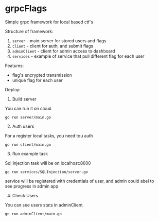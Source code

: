 # grpcFlags

Simple grpc framework for local based ctf's

Structure of framework:
1. `server` - main server for stored users and flags
2. `client` - client for auth, and submit flags
3. `adminClient` - client for admin access to dashboard
4. `services` - example of service that pull different flag for each user

Features:
* flag's encrypted transmission 
* unique flag for each user

Deploy:
1. Build server

You can run it on cloud
```
go run server/main.go
```
2. Auth users

For a register local tasks, you need tou auth
```
go run client/main.go
```

3. Run example task

Sql injection task will be on localhost:8000

```
go run services/SQLInjection/server.go
```
service will be registered with credentials of user, and admin could abel to see progress in admin app

4. Check Users

You can see users stats in adminClient
```
go run adminClient/main.go
```